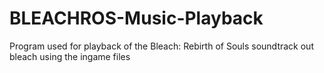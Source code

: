 # BLEACHROS-Music-Playback
Program used for playback of the Bleach: Rebirth of Souls soundtrack out bleach using the ingame files
